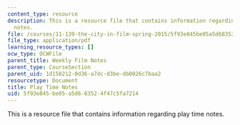 ```yaml
---
content_type: resource
description: This is a resource file that contains information regarding play time
  notes.
file: /courses/11-139-the-city-in-film-spring-2015/5f93e845be05a5d683524f47c5fa7214_MIT11_139S15_PlayTime2.pdf
file_type: application/pdf
learning_resource_types: []
ocw_type: OCWFile
parent_title: Weekly Film Notes
parent_type: CourseSection
parent_uid: 1d158212-0d36-a7dc-d3be-db0026c7baa2
resourcetype: Document
title: Play Time Notes
uid: 5f93e845-be05-a5d6-8352-4f47c5fa7214
---
```

This is a resource file that contains information regarding play time notes.

